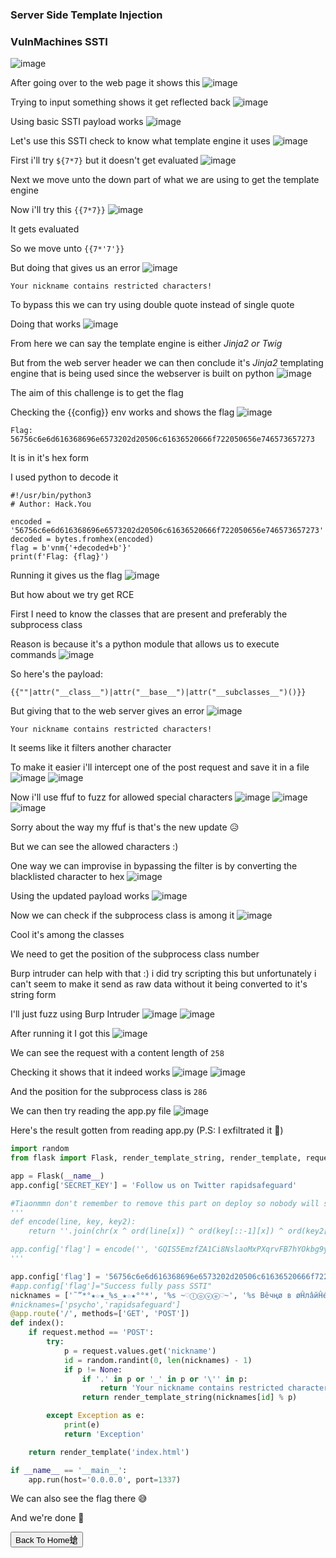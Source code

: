 ### Server Side Template Injection

<h3> VulnMachines SSTI </h3>
  
![image](https://github.com/h4ckyou/h4ckyou.github.io/assets/127159644/5ba69ce8-7c1d-4b12-acd4-ac938cc0a05a)

After going over to the web page it shows this
![image](https://github.com/h4ckyou/h4ckyou.github.io/assets/127159644/3f12114e-5007-40e8-872c-0852bc94afe7)

Trying to input something shows it get reflected back
![image](https://github.com/h4ckyou/h4ckyou.github.io/assets/127159644/6b197aee-aeec-4a59-ae29-fdf22ae038e5)

Using basic SSTI payload works
![image](https://github.com/h4ckyou/h4ckyou.github.io/assets/127159644/0c3d4f0d-3339-4052-a5ff-80a80299048d)

Let's use this SSTI check to know what template engine it uses
![image](https://github.com/h4ckyou/h4ckyou.github.io/assets/127159644/72ceb69f-0749-42af-a825-e578cbcceee7)

First i'll try `${7*7}` but it doesn't get evaluated
![image](https://github.com/h4ckyou/h4ckyou.github.io/assets/127159644/fca6e016-516e-4d4e-99eb-f2f51a177d5a)

Next we move unto the down part of what we are using to get the template engine

Now i'll try this `{{7*7}}`
![image](https://github.com/h4ckyou/h4ckyou.github.io/assets/127159644/40a994fe-f655-4155-b869-57472c9ee536)

It gets evaluated

So we move unto `{{7*'7'}}`

But doing that gives us an error
![image](https://github.com/h4ckyou/h4ckyou.github.io/assets/127159644/727b0876-0742-4285-b9aa-90f9ffa334b7)

```
Your nickname contains restricted characters!
```

To bypass this we can try using double quote instead of single quote

Doing that works
![image](https://github.com/h4ckyou/h4ckyou.github.io/assets/127159644/1cd3936c-6e86-445b-ad6a-3162ba396fbd)

From here we can say the template engine is either *Jinja2 or Twig*

But from the web server header we can then conclude it's *Jinja2* templating engine that is being used since the webserver is built on python
![image](https://github.com/h4ckyou/h4ckyou.github.io/assets/127159644/f1e4fd74-e41d-4cc8-8bff-b980e4cf0796)

The aim of this challenge is to get the flag 

Checking the {{config}} env works and shows the flag
![image](https://github.com/h4ckyou/h4ckyou.github.io/assets/127159644/4ad45aa4-090f-4af8-9756-dda57100a7d7)

```
Flag: 56756c6e6d616368696e6573202d20506c61636520666f722050656e746573657273
```

It is in it's hex form

I used python to decode it

```
#!/usr/bin/python3
# Author: Hack.You

encoded = '56756c6e6d616368696e6573202d20506c61636520666f722050656e746573657273'
decoded = bytes.fromhex(encoded)
flag = b'vnm{'+decoded+b'}'
print(f'Flag: {flag}')
```

Running it gives us the flag
![image](https://github.com/h4ckyou/h4ckyou.github.io/assets/127159644/e81b6b1e-30d0-4f84-a5f3-82486aa33f81)

But how about we try get RCE

First I need to know the classes that are present and preferably the subprocess class

Reason is because it's a python module that allows us to execute commands
![image](https://github.com/h4ckyou/h4ckyou.github.io/assets/127159644/dbe5deff-2bf0-4f45-822f-f50bfc2397fe)

So here's the payload:

```
{{""|attr("__class__")|attr("__base__")|attr("__subclasses__")()}}
```

But giving that to the web server gives an error
![image](https://github.com/h4ckyou/h4ckyou.github.io/assets/127159644/53ac6936-426d-43c6-81c8-6a9177046c78)

```
Your nickname contains restricted characters!
```

It seems like it filters another character 

To make it easier i'll intercept one of the post request and save it in a file
![image](https://github.com/h4ckyou/h4ckyou.github.io/assets/127159644/6410d653-91b7-4369-bd27-b95cea534ad1)
![image](https://github.com/h4ckyou/h4ckyou.github.io/assets/127159644/bc21fc54-736c-4da6-aa63-c70a73ff25ad)

Now i'll use ffuf to fuzz for allowed special characters
![image](https://github.com/h4ckyou/h4ckyou.github.io/assets/127159644/51b0b6af-5d24-475b-9c87-54d7361592ba)
![image](https://github.com/h4ckyou/h4ckyou.github.io/assets/127159644/1260f974-8e17-4d44-bcee-3b0d2a161e9c)
![image](https://github.com/h4ckyou/h4ckyou.github.io/assets/127159644/2e5bc423-bfad-4f9b-ac47-033ca5b6e72c)

Sorry about the way my ffuf is that's the new update 😥

But we can see the allowed characters :)

One way we can improvise in bypassing the filter is by converting the blacklisted character to hex
![image](https://github.com/h4ckyou/h4ckyou.github.io/assets/127159644/2155b706-5ad1-4fa6-a80d-5ae9297da27a)

Using the updated payload works 
![image](https://github.com/h4ckyou/h4ckyou.github.io/assets/127159644/5e6054cd-da25-4b31-a12c-d1b2a2afd8fe)

Now we can check if the subprocess class is among it
![image](https://github.com/h4ckyou/h4ckyou.github.io/assets/127159644/b19d4d65-bc52-4985-a927-6eda3d9984f0)

Cool it's among the classes

We need to get the position of the subprocess class number

Burp intruder can help with that :) i did try scripting this but unfortunately  i can't seem to make it send as raw data without it being converted to it's string form

I'll just fuzz using Burp Intruder
![image](https://github.com/h4ckyou/h4ckyou.github.io/assets/127159644/04ec0628-1e92-44aa-99bd-a3c99e4f08bb)
![image](https://github.com/h4ckyou/h4ckyou.github.io/assets/127159644/dc6c8896-3442-4ce3-8d02-75a0f544a6c4)

After running it I got this 
![image](https://github.com/h4ckyou/h4ckyou.github.io/assets/127159644/52b7ad19-eb4f-419e-ba69-ed57e89e5e1b)

We can see the request with a content length of `258`

Checking it shows that it indeed works
![image](https://github.com/h4ckyou/h4ckyou.github.io/assets/127159644/083c3b19-7840-4ecb-a003-1496c2233df9)
![image](https://github.com/h4ckyou/h4ckyou.github.io/assets/127159644/11c50698-5687-49b5-bb7f-b251fed673c5)

And the position for the subprocess class is `286`

We can then try reading the app.py file
![image](https://github.com/h4ckyou/h4ckyou.github.io/assets/127159644/3062bfcd-5b67-4dee-b0ae-ba63e7ef6667)

Here's the result gotten from reading app.py (P.S: I exfiltrated it 🙂)

```python
import random
from flask import Flask, render_template_string, render_template, request

app = Flask(__name__)
app.config['SECRET_KEY'] = 'Follow us on Twitter rapidsafeguard'

#Tiaonmmn don't remember to remove this part on deploy so nobody will solve that hehe
'''
def encode(line, key, key2):
    return ''.join(chr(x ^ ord(line[x]) ^ ord(key[::-1][x]) ^ ord(key2[x])) for x in range(len(line)))

app.config['flag'] = encode('', 'GQIS5EmzfZA1Ci8NslaoMxPXqrvFB7hYOkbg9y20W3', 'xwdFqMck1vA0pl7B8WO3DrGLma4sZ2Y6ouCPEHSQVT')
'''

app.config['flag'] = '56756c6e6d616368696e6573202d20506c61636520666f722050656e746573657273'
#app.config['flag']="Success fully pass SSTI"
nicknames = ['˜”*°★☆★_%s_★☆★°°*', '%s ~♡ⓛⓞⓥⓔ♡~', '%s Вêчңø в øĤлâйĤé', '♪ ♪ ♪ %s ♪ ♪ ♪ ', '[♥♥♥%s♥♥♥]', '%s, kOтO®Aя )(оТеЛ@ ©4@$tьЯ', '♔%s♔', '[♂+♂=♥]%s[♂+♂=♥]']
#nicknames=['psycho','rapidsafeguard']
@app.route('/', methods=['GET', 'POST'])
def index():
    if request.method == 'POST':
        try:
            p = request.values.get('nickname')
            id = random.randint(0, len(nicknames) - 1)
            if p != None:
                if '.' in p or '_' in p or '\'' in p:
                    return 'Your nickname contains restricted characters!'
                return render_template_string(nicknames[id] % p)

        except Exception as e:
            print(e)
            return 'Exception'

    return render_template('index.html')

if __name__ == '__main__':
    app.run(host='0.0.0.0', port=1337)
```

We can also see the flag there 😅

And we're done 👻

<button onclick="window.location.href='https://sec-fortress.github.io';">Back To Home螥</button>
